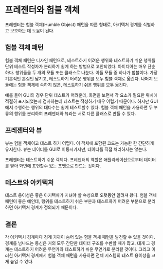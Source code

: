 # 프레젠터와 험블 객체
프레젠터는 험블 객체(Humble Object) 패턴을 따른 형태로, 아키텍처 경계를 식별하고 보호하는 데 도움이 된다.

## 험블 객체 패턴
험블 객체 패턴은 디자인 패턴으로, 테스트하기 어려운 행위와 테스트하기 쉬운 행위를 단위 테스트 작성자가 분리하기 쉽게 하는 방법으로 고안되었다.
아이디어는 매우 단순하다.
행위들을 두 개의 모듈 또는 클래스로 나눈다.
이들 모듈 중 하나가 험블이다. 
가장 기본적인 본질인 남기고, 테스트하기 어려운 행위를 모두 험블 객체로 옮긴다.
나머지 모듈에는 험블 객체에 속하지 않은, 테스트하기 쉬운 행위를 모두 옮긴다.

예를 들어 GUI의 경우 단위 테스트가 어려운데, 화면을 보면서 각 요소가 필요한 위치에 적절히 표시되었는지 검사하는데 테스트는 작성하기 매우 어렵기 때문이다.
하지만 GUI에서 수행하는 행위의 대다수는 쉽게 테스트할수 있다.
험블 객체 패턴을 사용하면 두 부류의 행위를 분리하여 프레젠터와 뷰라는 서로 다른 클래스로 만들 수 있다.

## 프레젠터와 뷰
뷰는 험블 객체이고 테스트 하기 어렵다.
이 객체에 포함된 코드는 가능한 한 간단하게 유지한다.
뷰는 데이터를 GUI로 이동시키지만, 데이터를 직접 처리하지는 않는다.

프레젠터는 테스트하기 쉬운 객체다.
프레젠터의 역할은 애플리케이션으로부터 데이터를 받아 화면에 표현할수 있는 포맷으로 만드는 것이다.

## 테스트와 아키텍처
테스트 용이성은 좋은 아키텍처가 지녀야 할 속성으로 오랫동안 알려져 왔다.
험블 객체 패턴이 좋은 예인데, 행위를 테스트하기 쉬운 부분과 테스트하기 어려운 부분으로 분리하면 아키텍처 경계가 정의되기 때문이다.

## 결론
각 아키텍처 경계마다 경계 가까이 숨어 있는 험블 객체 패턴을 발견할 수 있을 것이다.
경계를 넘나드는 통신은 거의 모두 간단한 데이터 구조를 수반할 때가 많고, 대개 그 경계는 테스트하기 어려운 무언가와 테스트하기 쉬운 무언가로 분리될 것이다.
그리고 이러한 아키텍처 경계에서 험블 객체 패턴을 사용하면 전체 시스템의 테스트 용이성을 크게 높일 수 있다.
